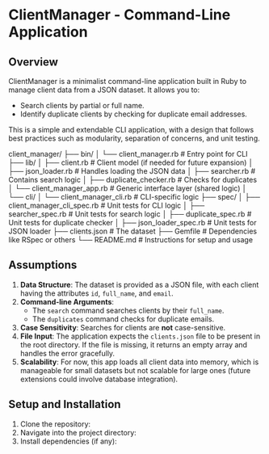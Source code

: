 # ClientManager - Command-Line Application

## Overview

ClientManager is a minimalist command-line application built in Ruby to manage client data from a JSON dataset. It allows you to:
- Search clients by partial or full name.
- Identify duplicate clients by checking for duplicate email addresses.

This is a simple and extendable CLI application, with a design that follows best practices such as modularity, separation of concerns, and unit testing.

client_manager/
├── bin/
│   └── client_manager.rb      # Entry point for CLI
├── lib/
│   ├── client.rb              # Client model (if needed for future expansion)
│   ├── json_loader.rb         # Handles loading the JSON data
│   ├── searcher.rb            # Contains search logic
│   ├── duplicate_checker.rb   # Checks for duplicates
│   └── client_manager_app.rb  # Generic interface layer (shared logic)
│   └── cli/
│       └── client_manager_cli.rb  # CLI-specific logic
├── spec/
│   ├── client_manager_cli_spec.rb  # Unit tests for CLI logic
│   ├── searcher_spec.rb       # Unit tests for search logic
│   ├── duplicate_spec.rb      # Unit tests for duplicate checker
│   ├── json_loader_spec.rb    # Unit tests for JSON loader
├── clients.json               # The dataset
├── Gemfile                    # Dependencies like RSpec or others
└── README.md                  # Instructions for setup and usage

## Assumptions

1. **Data Structure**: The dataset is provided as a JSON file, with each client having the attributes `id`, `full_name`, and `email`.
2. **Command-line Arguments**: 
   - The `search` command searches clients by their `full_name`.
   - The `duplicates` command checks for duplicate emails.
3. **Case Sensitivity**: Searches for clients are **not** case-sensitive.
4. **File Input**: The application expects the `clients.json` file to be present in the root directory. If the file is missing, it returns an empty array and handles the error gracefully.
5. **Scalability**: For now, this app loads all client data into memory, which is manageable for small datasets but not scalable for large ones (future extensions could involve database integration).

## Setup and Installation

1. Clone the repository:
2. Navigate into the project directory:
3. Install dependencies (if any):
